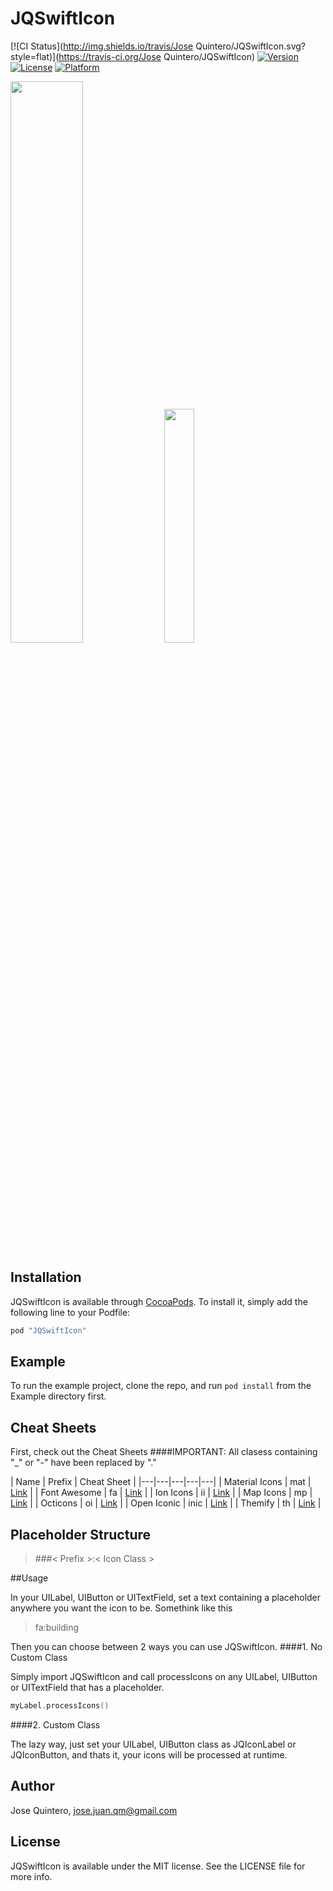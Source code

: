 # JQSwiftIcon

[![CI Status](http://img.shields.io/travis/Jose Quintero/JQSwiftIcon.svg?style=flat)](https://travis-ci.org/Jose Quintero/JQSwiftIcon)
[![Version](https://img.shields.io/cocoapods/v/JQSwiftIcon.svg?style=flat)](http://cocoapods.org/pods/JQSwiftIcon)
[![License](https://img.shields.io/cocoapods/l/JQSwiftIcon.svg?style=flat)](http://cocoapods.org/pods/JQSwiftIcon)
[![Platform](https://img.shields.io/cocoapods/p/JQSwiftIcon.svg?style=flat)](http://cocoapods.org/pods/JQSwiftIcon)


<img src="https://raw.githubusercontent.com/josejuanqm/JQSwiftIcon/master/CS/ib.png" width="48%">
<img src="https://raw.githubusercontent.com/josejuanqm/JQSwiftIcon/master/CS/iphone.png" width="31%">

## Installation

JQSwiftIcon is available through [CocoaPods](http://cocoapods.org). To install
it, simply add the following line to your Podfile:

```ruby
pod "JQSwiftIcon"
```

## Example

To run the example project, clone the repo, and run `pod install` from the Example directory first.

## Cheat Sheets
First, check out the Cheat Sheets
####IMPORTANT: All clasess containing "_" or "-" have been replaced by "."

| Name | Prefix | Cheat Sheet |
|---|---|---|---|---|
| Material Icons | mat | [Link](https://design.google.com/icons/) |
| Font Awesome | fa | [Link](http://fontawesome.io/cheatsheet/) |
| Ion Icons | ii | [Link](http://ionicons.com) |
| Map Icons | mp | [Link](http://map-icons.com) |
| Octicons | oi | [Link](https://octicons.github.com) |
| Open Iconic | inic | [Link](https://useiconic.com/open/) |
| Themify | th | [Link](http://themify.me/themify-icons) |

## Placeholder Structure
> ###< Prefix >:< Icon Class >

##Usage

In your UILabel, UIButton or UITextField, set a text containing a placeholder anywhere you want the icon to be. Somethink like this

> fa:building

Then you can choose between 2 ways you can use JQSwiftIcon.
####1. No Custom Class

Simply import JQSwiftIcon and call processIcons on any UILabel, UIButton or UITextField that has a placeholder.

```swift
myLabel.processIcons()
```
####2. Custom Class

The lazy way, just set your UILabel, UIButton class as JQIconLabel or JQIconButton, and thats it, your icons will be processed at runtime.

## Author

Jose Quintero, jose.juan.qm@gmail.com

## License

JQSwiftIcon is available under the MIT license. See the LICENSE file for more info.
